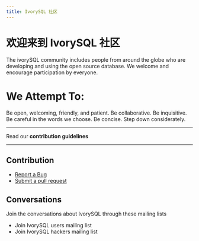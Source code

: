 ```yaml
---
title: IvorySQL 社区
---
```


# 欢迎来到 IvorySQL 社区

The ivorySQL community includes people from around the globe who are developing and using the open source database. We welcome and encourage participation by everyone.

# We Attempt To:
Be open, welcoming, friendly, and patient. Be collaborative. Be inquisitive. Be careful in the words we choose. Be concise. Step down considerately.

---

Read our **contribution guidelines**

---

## Contribution
- [Report a Bug](https://github.com/IvorySQL/IvorySQL/issues)
- [Submit a pull request](https://github.com/IvorySQL/IvorySQL/pulls)

## Conversations
Join the conversations about IvorySQL through these mailing lists

- Join IvorySQL users mailing list
- Join IvorySQL hackers mailing list
